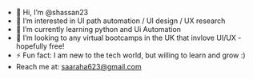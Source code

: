 - 👋 Hi, I’m @shassan23
- 👀 I’m interested in UI path automation / UI design / UX research 
- 🌱 I’m currently learning python and Ui Automation
- 💞️ I’m looking to any virtual bootcamps in the UK that invlove  UI/UX - hopefully free! 
- ⚡ Fun fact: I am new to the tech world, but willing to learn and grow :)
- Reach me at: saaraha623@gmail.com 

<!---
shassan23/shassan23 is a ✨ special ✨ repository because its `README.md` (this file) appears on your GitHub profile.
You can click the Preview link to take a look at your changes.
--->
